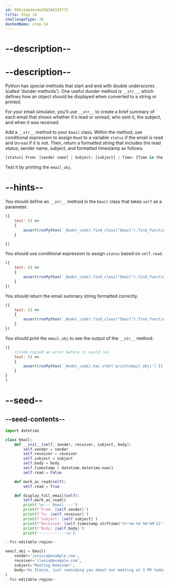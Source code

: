 ```yaml
---
id: 685cdabd4cded3b340193f72
title: Step 14
challengeType: 20
dashedName: step-14
---
```


# --description--

# --description--

Python has special methods that start and end with double underscores (called 'dunder methods'). One useful dunder method is `__str__`, which defines how an object should be displayed when converted to a string or printed.

For your email simulator, you'll use `__str__` to create a brief summary of each email that shows whether it's read or unread, who sent it, the subject, and when it was received.

Add a `__str__` method to your `Email` class. Within the method, use conditional expression to assign `Read` to a variable `status` if the email is read and `Unread` if it is not. Then, return a formatted string that includes the read status, sender name, subject, and formatted timestamp as follows:

```py
[status] From: [sender name] | Subject: [subject] | Time: [Time in the format '%Y-%m-%d %H:%M']
```

Test it by printing the `email_obj`.

# --hints--

You should define an `__str__` method in the `Email` class that takes `self` as a parameter.

```js
({
    test: () => 
    {
        assert(runPython(`_Node(_code).find_class("Email").find_function("__str__").has_args("self")`))
    }

})
```

You should use conditional expression to assign `status` based on `self.read`.

```js
({
    test: () => 
    {
        assert(runPython(`_Node(_code).find_class("Email").find_function("__str__").find_body()[0].is_equivalent("status = 'Read' if self.read else 'Unread'")`))
    }
})
```

You should return the email summary string formatted correctly.

```js
({
    test: () => 
    { 
        assert(runPython(`_Node(_code).find_class("Email").find_function("__str__").find_body()[1].is_equivalent("return f'[{status}] From: {self.sender} | Subject: {self.subject} | Time: {self.timestamp.strftime(\"%Y-%m-%d %H:%M\")}'")`))
    }
})
```

You should print the `email_obj` to see the output of the `__str__` method.

```js
({
    //code raised an error before it could run
    test: () => 
    {
        assert(runPython(`_Node(_code).has_stmt('print(email_obj)')`))
    }
}
)
```


# --seed--

## --seed-contents--

```py
import datetime

class Email:
    def __init__(self, sender, receiver, subject, body):
        self.sender = sender
        self.receiver = receiver
        self.subject = subject
        self.body = body
        self.timestamp = datetime.datetime.now()
        self.read = False

    def mark_as_read(self):
        self.read = True

    def display_full_email(self):
        self.mark_as_read()
        print('\n--- Email ---')
        print(f'From: {self.sender}')
        print(f'To: {self.receiver}')
        print(f'Subject: {self.subject}')
        print(f"Received: {self.timestamp.strftime('%Y-%m-%d %H:%M')}")
        print(f'Body: {self.body}')
        print('------------\n')

--fcc-editable-region--

email_obj = Email(
    sender='jessica@example.com',
    receiver='ilenia@example.com',
    subject='Meeting Reminder',
    body='Hi Ilenia, just reminding you about our meeting at 3 PM today.'
)
--fcc-editable-region--

```
